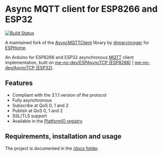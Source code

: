 Async MQTT client for ESP8266 and ESP32
=============================

[![Build Status](https://github.com/HeMan/async-mqtt-client/actions/workflows/push.yml/badge.svg)](https://github.com/HeMan/async-mqtt-client/actions/workflows/push.yml)

A maintained fork of the [AsyncMQTTClient](https://github.com/marvinroger/async-mqtt-client) library by [@marvinroger](https://github.com/marvinroger) for [ESPHome](https://esphome.io).

An Arduino for ESP8266 and ESP32 asynchronous [MQTT](http://mqtt.org/) client implementation, built on [me-no-dev/ESPAsyncTCP (ESP8266)](https://github.com/me-no-dev/ESPAsyncTCP) | [me-no-dev/AsyncTCP (ESP32)](https://github.com/me-no-dev/AsyncTCP) .
## Features

* Compliant with the 3.1.1 version of the protocol
* Fully asynchronous
* Subscribe at QoS 0, 1 and 2
* Publish at QoS 0, 1 and 2
* SSL/TLS support
* Available in the [PlatformIO registry](http://platformio.org/lib/show/346/AsyncMqttClient)

## Requirements, installation and usage

The project is documented in the [/docs folder](docs).
